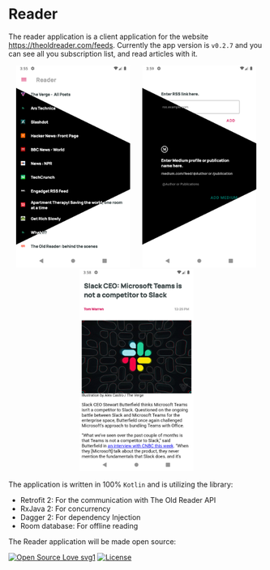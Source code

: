 # Reader
The reader application is a client application for the website <https://theoldreader.com/feeds>. Currently the app version is ```v0.2.7``` and you can see all you subscription list, and read articles with it.
<p align="center">
<img src="https://raw.githubusercontent.com/sssurvey/reader/documentation-better-read-me/readmeRes/sources_list.png?token=AASC2PJBH2CMJI3YY6RWNIK6VTHM2" alt="source list screenshot with half dark mode" height="400px" style="margin:0px 10px"/>

<img src="https://raw.githubusercontent.com/sssurvey/reader/documentation-better-read-me/readmeRes/add_articles.png?token=AASC2PPFDOWAJANM3UHNT5C6VTHVA" alt="source list screenshot with half dark mode" height="400px" style="margin:0px 10px"/>

<img src="https://raw.githubusercontent.com/sssurvey/reader/documentation-better-read-me/readmeRes/article_details.png?token=AASC2POQ4MCHCVNVUYSCLWK6VTHYG" alt="source list screenshot with half dark mode" height="400px" style="margin:0px 10px"/>
</p>

The application is written in 100% ```Kotlin``` and is utilizing the library:

- Retrofit 2: For the communication with The Old Reader API
- RxJava 2: For concurrency
- Dagger 2: For dependency Injection
- Room database: For offline reading

The Reader application will be made open source:

[![Open Source Love svg1](https://badges.frapsoft.com/os/v1/open-source.svg?v=103)](https://github.com/ellerbrock/open-source-badges/)
[![License](https://img.shields.io/badge/License-BSD%202--Clause-orange.svg)](https://opensource.org/licenses/BSD-2-Clause) 